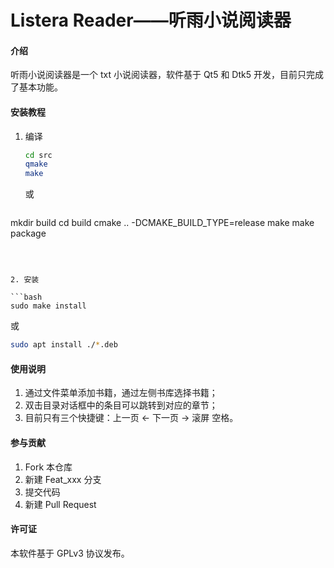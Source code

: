 # Listera Reader——听雨小说阅读器

#### 介绍
听雨小说阅读器是一个 txt 小说阅读器，软件基于 Qt5 和 Dtk5 开发，目前只完成了基本功能。




#### 安装教程

1. 编译

   ```bash
   cd src
   qmake
   make
   ```
   
   或

   ```bash
mkdir build
   cd build
   cmake .. -DCMAKE_BUILD_TYPE=release
   make
   make package
   ```
   
   

2. 安装

   ```bash
   sudo make install
   ```

   或

   ```bash
   sudo apt install ./*.deb
   ```

   

#### 使用说明

1.  通过文件菜单添加书籍，通过左侧书库选择书籍；
2.  双击目录对话框中的条目可以跳转到对应的章节；
3.  目前只有三个快捷键：上一页 ←   下一页 →    滚屏 空格。

#### 参与贡献

1.  Fork 本仓库
2.  新建 Feat_xxx 分支
3.  提交代码
4.  新建 Pull Request


#### 许可证

本软件基于 GPLv3 协议发布。
